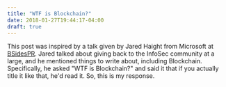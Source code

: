 ```yaml
---
title: "WTF is Blockchain?"
date: 2018-01-27T19:44:17-04:00
draft: true
---
```


This post was inspired by a talk given by Jared Haight from Microsoft at [BSidesPR](http://bsidespr.org/2017/). Jared talked about giving back to the InfoSec community at a large, and he mentioned things to write about, including Blockchain. Specifically, he asked "WTF is Blockchain?" and said it that if you actually title it like that, he'd read it. So, this is my response. 